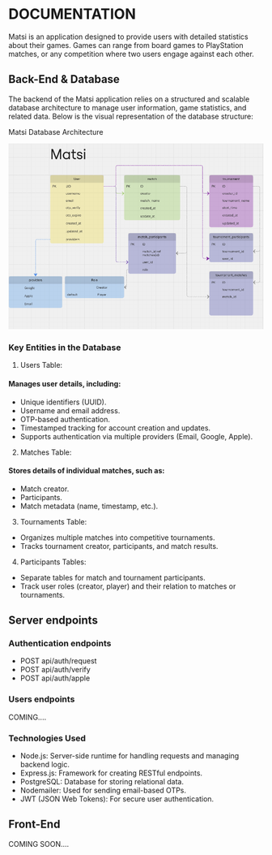 # DOCUMENTATION

Matsi is an application designed to provide users with detailed statistics about their games. Games can range from board games to PlayStation matches, or any competition where two users engage against each other.

## Back-End & Database

The backend of the Matsi application relies on a structured and scalable database architecture to manage user information, game statistics, and related data. Below is the visual representation of the database structure:

Matsi Database Architecture

![architecture](./DB_architecture.png)

### Key Entities in the Database

1. Users Table:

#### Manages user details, including:

- Unique identifiers (UUID).
- Username and email address.
- OTP-based authentication.
- Timestamped tracking for account creation and updates.
- Supports authentication via multiple providers (Email, Google, Apple).

2. Matches Table:

#### Stores details of individual matches, such as:

- Match creator.
- Participants.
- Match metadata (name, timestamp, etc.).

3. Tournaments Table:

- Organizes multiple matches into competitive tournaments.
- Tracks tournament creator, participants, and match results.

4. Participants Tables:

- Separate tables for match and tournament participants.
- Track user roles (creator, player) and their relation to matches or tournaments.

## Server endpoints

### Authentication endpoints

- POST api/auth/request
- POST api/auth/verify
- POST api/auth/apple

### Users endpoints

COMING....

### Technologies Used

- Node.js: Server-side runtime for handling requests and managing backend logic.
- Express.js: Framework for creating RESTful endpoints.
- PostgreSQL: Database for storing relational data.
- Nodemailer: Used for sending email-based OTPs.
- JWT (JSON Web Tokens): For secure user authentication.

## Front-End

COMING SOON....
